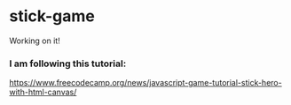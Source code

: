 # stick-game

Working on it!

### I am following this tutorial:
https://www.freecodecamp.org/news/javascript-game-tutorial-stick-hero-with-html-canvas/
